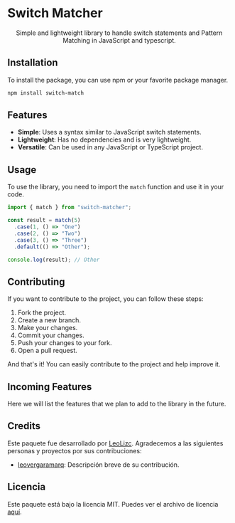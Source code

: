 # Switch Matcher

<div align="center">

Simple and lightweight library to handle switch statements and Pattern Matching in JavaScript and typescript.

</div>

## Installation

To install the package, you can use npm or your favorite package manager.

```bash
npm install switch-match
```

## Features

- **Simple**: Uses a syntax similar to JavaScript switch statements.
- **Lightweight**: Has no dependencies and is very lightweight.
- **Versatile**: Can be used in any JavaScript or TypeScript project.

## Usage

To use the library, you need to import the `match` function and use it in your code.

```javascript
import { match } from "switch-matcher";

const result = match(5)
  .case(1, () => "One")
  .case(2, () => "Two")
  .case(3, () => "Three")
  .default(() => "Other");

console.log(result); // Other
```

## Contributing

If you want to contribute to the project, you can follow these steps:

1. Fork the project.
2. Create a new branch.
3. Make your changes.
4. Commit your changes.
5. Push your changes to your fork.
6. Open a pull request.

And that's it! You can easily contribute to the project and help improve it.

## Incoming Features

Here we will list the features that we plan to add to the library in the future.

## Credits

Este paquete fue desarrollado por [LeoLizc](https://github.com/LeoLizc). Agradecemos a las siguientes personas y proyectos por sus contribuciones:

- [leovergaramarq](https://github.com/leovergaramarq): Descripción breve de su contribución.

## Licencia

Este paquete está bajo la licencia MIT. Puedes ver el archivo de licencia [aquí](LICENSE).
